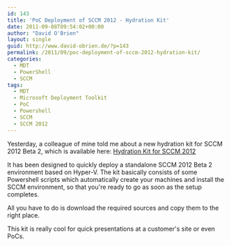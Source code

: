 ```yaml
---
id: 143
title: 'PoC Deployment of SCCM 2012 - Hydration Kit'
date: 2011-09-08T09:54:02+00:00
author: "David O'Brien"
layout: single
guid: http://www.david-obrien.de/?p=143
permalink: /2011/09/poc-deployment-of-sccm-2012-hydration-kit/
categories:
  - MDT
  - PowerShell
  - SCCM
tags:
  - MDT
  - Microsoft Deployment Toolkit
  - PoC
  - Powershell
  - SCCM
  - SCCM 2012
---
```

Yesterday, a colleague of mine told me about a new hydration kit for SCCM 2012 Beta 2, which is available here: [Hydration Kit for SCCM 2012](http://www.deploymentresearch.com/Blog/tabid/62/EntryId/29/YAHK-Yet-Another-Hydration-Kit-This-one-for-ConfigMgr-2012-Beta-2.aspx)

It has been designed to quickly deploy a standalone SCCM 2012 Beta 2 environment based on Hyper-V. The kit basically consists of some Powershell scripts which automatically create your machines and install the SCCM environment, so that you're ready to go as soon as the setup completes.

All you have to do is download the required sources and copy them to the right place.

This kit is really cool for quick presentations at a customer's site or even PoCs.
